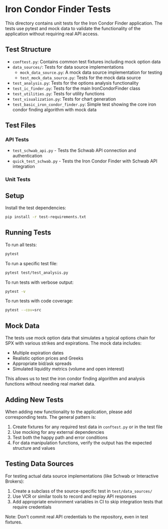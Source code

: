 # Iron Condor Finder Tests

This directory contains unit tests for the Iron Condor Finder application. The tests use pytest and mock data to validate the functionality of the application without requiring real API access.

## Test Structure

- `conftest.py`: Contains common test fixtures including mock option data
- `data_sources/`: Tests for data source implementations
  - `mock_data_source.py`: A mock data source implementation for testing
  - `test_mock_data_source.py`: Tests for the mock data source
- `test_analysis.py`: Tests for the options analysis functionality
- `test_ic_finder.py`: Tests for the main IronCondorFinder class
- `test_utilities.py`: Tests for utility functions
- `test_visualization.py`: Tests for chart generation
- `test_basic_iron_condor_finder.py`: Simple test showing the core iron condor finding algorithm with mock data

## Test Files

### API Tests
- `test_schwab_api.py` - Tests the Schwab API connection and authentication
- `quick_test_schwab.py` - Tests the Iron Condor Finder with Schwab API integration

### Unit Tests

## Setup

Install the test dependencies:

```bash
pip install -r test-requirements.txt
```

## Running Tests

To run all tests:

```bash
pytest
```

To run a specific test file:

```bash
pytest test/test_analysis.py
```

To run tests with verbose output:

```bash
pytest -v
```

To run tests with code coverage:

```bash
pytest --cov=src
```

## Mock Data

The tests use mock option data that simulates a typical options chain for SPX with various strikes and expirations. The mock data includes:

- Multiple expiration dates
- Realistic option prices and Greeks
- Appropriate bid/ask spreads
- Simulated liquidity metrics (volume and open interest)

This allows us to test the iron condor finding algorithm and analysis functions without needing real market data.

## Adding New Tests

When adding new functionality to the application, please add corresponding tests. The general pattern is:

1. Create fixtures for any required test data in `conftest.py` or in the test file
2. Use mocking for any external dependencies
3. Test both the happy path and error conditions
4. For data manipulation functions, verify the output has the expected structure and values

## Testing Data Sources

For testing actual data source implementations (like Schwab or Interactive Brokers):

1. Create a subclass of the source-specific test in `test/data_sources/`
2. Use VCR or similar tools to record and replay API responses
3. Add appropriate environment variables in CI to skip integration tests that require credentials

Note: Don't commit real API credentials to the repository, even in test fixtures. 
